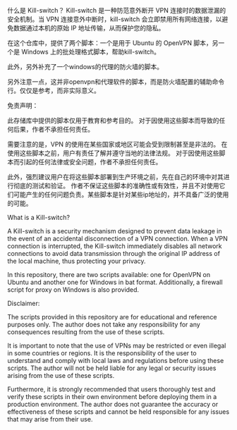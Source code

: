 什么是 Kill-switch？
Kill-switch 是一种防范意外断开 VPN 连接时的数据泄漏的安全机制。当 VPN 连接意外中断时，kill-switch 会立即禁用所有网络连接，以避免数据通过本机的原始 IP 地址传输，从而保护您的隐私。

在这个仓库中，提供了两个脚本：一个是用于 Ubuntu 的 OpenVPN 脚本，另一个是 Windows 上的批处理格式脚本，帮助kill-switch。

此外，另外补充了一个windows的代理的防火墙的脚本。

另外注意一点，这并非openvpn和代理软件的脚本，而是防火墙配置的辅助命令行。仅仅是参考，而非实际意义。

免责声明：

此存储库中提供的脚本仅用于教育和参考目的。 对于因使用这些脚本而导致的任何后果，作者不承担任何责任。

需要注意的是，VPN 的使用在某些国家或地区可能会受到限制甚至是非法的。 在使用这些脚本之前，用户有责任了解并遵守当地的法律法规。 对于因使用这些脚本而引起的任何法律或安全问题，作者不承担任何责任。

此外，强烈建议用户在将这些脚本部署到生产环境之前，先在自己的环境中对其进行彻底的测试和验证。 作者不保证这些脚本的准确性或有效性，并且不对使用它们可能产生的任何问题负责。某些脚本是针对某些ip地址的，并不具备广泛的使用的可能。


What is a Kill-switch?

A Kill-switch is a security mechanism designed to prevent data leakage in the event of an accidental disconnection of a VPN connection. When a VPN connection is interrupted, the Kill-switch immediately disables all network connections to avoid data transmission through the original IP address of the local machine, thus protecting your privacy.

In this repository, there are two scripts available: one for OpenVPN on Ubuntu and another one for Windows in bat format. Additionally, a firewall script for proxy on Windows is also provided.

Disclaimer:

The scripts provided in this repository are for educational and reference purposes only. The author does not take any responsibility for any consequences resulting from the use of these scripts.

It is important to note that the use of VPNs may be restricted or even illegal in some countries or regions. It is the responsibility of the user to understand and comply with local laws and regulations before using these scripts. The author will not be held liable for any legal or security issues arising from the use of these scripts.

Furthermore, it is strongly recommended that users thoroughly test and verify these scripts in their own environment before deploying them in a production environment. The author does not guarantee the accuracy or effectiveness of these scripts and cannot be held responsible for any issues that may arise from their use.
